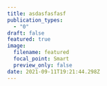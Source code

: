 ```yaml
---
title: asdasfasfasf
publication_types:
  - "0"
draft: false
featured: true
image:
  filename: featured
  focal_point: Smart
  preview_only: false
date: 2021-09-11T19:21:44.298Z
---
```

